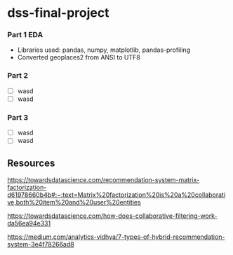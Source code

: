 # dss-final-project

### Part 1 EDA
- Libraries used: pandas, numpy, matplotlib, pandas-profiling
- Converted geoplaces2 from ANSI to UTF8
### Part 2 
- [ ] wasd
- [ ] wasd
### Part 3 
- [ ] wasd
- [ ] wasd

## Resources
https://towardsdatascience.com/recommendation-system-matrix-factorization-d61978660b4b#:~:text=Matrix%20factorization%20is%20a%20collaborative,both%20item%20and%20user%20entities

https://towardsdatascience.com/how-does-collaborative-filtering-work-da56ea94e331

https://medium.com/analytics-vidhya/7-types-of-hybrid-recommendation-system-3e4f78266ad8
